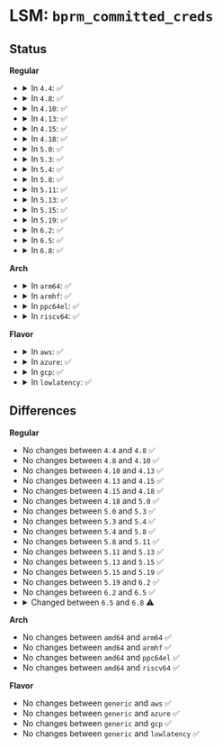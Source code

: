 # LSM: <code>bprm_committed_creds</code>

## Status
<b>Regular</b>
<ul>
<li>
<details>
<summary>In <code>4.4</code>: ✅</summary>

```c
void security_bprm_committed_creds(struct linux_binprm *bprm);
```
</details>
</li>
<li>
<details>
<summary>In <code>4.8</code>: ✅</summary>

```c
void security_bprm_committed_creds(struct linux_binprm *bprm);
```
</details>
</li>
<li>
<details>
<summary>In <code>4.10</code>: ✅</summary>

```c
void security_bprm_committed_creds(struct linux_binprm *bprm);
```
</details>
</li>
<li>
<details>
<summary>In <code>4.13</code>: ✅</summary>

```c
void security_bprm_committed_creds(struct linux_binprm *bprm);
```
</details>
</li>
<li>
<details>
<summary>In <code>4.15</code>: ✅</summary>

```c
void security_bprm_committed_creds(struct linux_binprm *bprm);
```
</details>
</li>
<li>
<details>
<summary>In <code>4.18</code>: ✅</summary>

```c
void security_bprm_committed_creds(struct linux_binprm *bprm);
```
</details>
</li>
<li>
<details>
<summary>In <code>5.0</code>: ✅</summary>

```c
void security_bprm_committed_creds(struct linux_binprm *bprm);
```
</details>
</li>
<li>
<details>
<summary>In <code>5.3</code>: ✅</summary>

```c
void security_bprm_committed_creds(struct linux_binprm *bprm);
```
</details>
</li>
<li>
<details>
<summary>In <code>5.4</code>: ✅</summary>

```c
void security_bprm_committed_creds(struct linux_binprm *bprm);
```
</details>
</li>
<li>
<details>
<summary>In <code>5.8</code>: ✅</summary>

```c
void security_bprm_committed_creds(struct linux_binprm *bprm);
```
</details>
</li>
<li>
<details>
<summary>In <code>5.11</code>: ✅</summary>

```c
void security_bprm_committed_creds(struct linux_binprm *bprm);
```
</details>
</li>
<li>
<details>
<summary>In <code>5.13</code>: ✅</summary>

```c
void security_bprm_committed_creds(struct linux_binprm *bprm);
```
</details>
</li>
<li>
<details>
<summary>In <code>5.15</code>: ✅</summary>

```c
void security_bprm_committed_creds(struct linux_binprm *bprm);
```
</details>
</li>
<li>
<details>
<summary>In <code>5.19</code>: ✅</summary>

```c
void security_bprm_committed_creds(struct linux_binprm *bprm);
```
</details>
</li>
<li>
<details>
<summary>In <code>6.2</code>: ✅</summary>

```c
void security_bprm_committed_creds(struct linux_binprm *bprm);
```
</details>
</li>
<li>
<details>
<summary>In <code>6.5</code>: ✅</summary>

```c
void security_bprm_committed_creds(struct linux_binprm *bprm);
```
</details>
</li>
<li>
<details>
<summary>In <code>6.8</code>: ✅</summary>

```c
void security_bprm_committed_creds(const struct linux_binprm *bprm);
```
</details>
</li>
</ul>
<b>Arch</b>
<ul>
<li>
<details>
<summary>In <code>arm64</code>: ✅</summary>

```c
void security_bprm_committed_creds(struct linux_binprm *bprm);
```
</details>
</li>
<li>
<details>
<summary>In <code>armhf</code>: ✅</summary>

```c
void security_bprm_committed_creds(struct linux_binprm *bprm);
```
</details>
</li>
<li>
<details>
<summary>In <code>ppc64el</code>: ✅</summary>

```c
void security_bprm_committed_creds(struct linux_binprm *bprm);
```
</details>
</li>
<li>
<details>
<summary>In <code>riscv64</code>: ✅</summary>

```c
void security_bprm_committed_creds(struct linux_binprm *bprm);
```
</details>
</li>
</ul>
<b>Flavor</b>
<ul>
<li>
<details>
<summary>In <code>aws</code>: ✅</summary>

```c
void security_bprm_committed_creds(struct linux_binprm *bprm);
```
</details>
</li>
<li>
<details>
<summary>In <code>azure</code>: ✅</summary>

```c
void security_bprm_committed_creds(struct linux_binprm *bprm);
```
</details>
</li>
<li>
<details>
<summary>In <code>gcp</code>: ✅</summary>

```c
void security_bprm_committed_creds(struct linux_binprm *bprm);
```
</details>
</li>
<li>
<details>
<summary>In <code>lowlatency</code>: ✅</summary>

```c
void security_bprm_committed_creds(struct linux_binprm *bprm);
```
</details>
</li>
</ul>

## Differences
<b>Regular</b>
<ul>
<li>
No changes between <code>4.4</code> and <code>4.8</code> ✅
</li>
<li>
No changes between <code>4.8</code> and <code>4.10</code> ✅
</li>
<li>
No changes between <code>4.10</code> and <code>4.13</code> ✅
</li>
<li>
No changes between <code>4.13</code> and <code>4.15</code> ✅
</li>
<li>
No changes between <code>4.15</code> and <code>4.18</code> ✅
</li>
<li>
No changes between <code>4.18</code> and <code>5.0</code> ✅
</li>
<li>
No changes between <code>5.0</code> and <code>5.3</code> ✅
</li>
<li>
No changes between <code>5.3</code> and <code>5.4</code> ✅
</li>
<li>
No changes between <code>5.4</code> and <code>5.8</code> ✅
</li>
<li>
No changes between <code>5.8</code> and <code>5.11</code> ✅
</li>
<li>
No changes between <code>5.11</code> and <code>5.13</code> ✅
</li>
<li>
No changes between <code>5.13</code> and <code>5.15</code> ✅
</li>
<li>
No changes between <code>5.15</code> and <code>5.19</code> ✅
</li>
<li>
No changes between <code>5.19</code> and <code>6.2</code> ✅
</li>
<li>
No changes between <code>6.2</code> and <code>6.5</code> ✅
</li>
<li>
<details>
<summary>Changed between <code>6.5</code> and <code>6.8</code> ⚠️</summary>
<ul>
<li>
<b>Param type changed. </b>
<code>struct linux_binprm *bprm</code> ➡️ <code>const struct linux_binprm *bprm</code>
</li>
</ul>
</details>
</li>
</ul>
<b>Arch</b>
<ul>
<li>
No changes between <code>amd64</code> and <code>arm64</code> ✅
</li>
<li>
No changes between <code>amd64</code> and <code>armhf</code> ✅
</li>
<li>
No changes between <code>amd64</code> and <code>ppc64el</code> ✅
</li>
<li>
No changes between <code>amd64</code> and <code>riscv64</code> ✅
</li>
</ul>
<b>Flavor</b>
<ul>
<li>
No changes between <code>generic</code> and <code>aws</code> ✅
</li>
<li>
No changes between <code>generic</code> and <code>azure</code> ✅
</li>
<li>
No changes between <code>generic</code> and <code>gcp</code> ✅
</li>
<li>
No changes between <code>generic</code> and <code>lowlatency</code> ✅
</li>
</ul>
